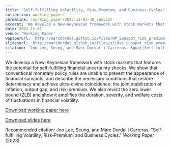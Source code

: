 ```yaml
---
title: "Self-fulfilling Volatility, Risk-Premium, and Business Cycles"
collection: working_papers
permalink: /working_paper/2023-11-01-JD_sunspot
excerpt: 'We develop a New-Keynesian framework with stock markets that features the potential for self-fulfilling financial uncertainty shocks. We show that conventional monetary policy rules are unable to prevent the appearance of financial sunspots, and describe the necessary conditions that restore determinacy and achieve ultra-divine coincidence: the joint stabilization of inflation, output gap, and risk-premium. We also revisit the zero lower bound (ZLB) and show it amplifies the duration, severity, and welfare costs of fluctuations in financial volatility.'
date: 2023-11-01
venue: 'Working Paper'
wppaperurl: 'http://marcdordal.github.io/files/WP_Sunspot_risk_premium.pdf'
slidesurl: 'http://marcdordal.github.io/files/slides_Sunspot_risk_premium.pdf'
citation: 'Joo Lee, Seung, and Marc Dordal i Carreras. &quot;Self-fulfilling Volatility, Risk-Premium, and Business Cycles.&quot;  <i>Working Paper</i> (2023).'
---
```

We develop a New-Keynesian framework with stock markets that features the potential for self-fulfilling financial uncertainty shocks. We show that conventional monetary policy rules are unable to prevent the appearance of financial sunspots, and describe the necessary conditions that restore determinacy and achieve ultra-divine coincidence: the joint stabilization of inflation, output gap, and risk-premium. We also revisit the zero lower bound (ZLB) and show it amplifies the duration, severity, and welfare costs of fluctuations in financial volatility.

[Download working paper here](http://marcdordal.github.io/files/WP_Sunspot_risk_premium.pdf)

[Download slides here](http://marcdordal.github.io/files/slides_Sunspot_risk_premium.pdf)

Recommended citation: Joo Lee, Seung, and Marc Dordal i Carreras. "Self-fulfilling Volatility, Risk-Premium, and Business Cycles."  <i>Working Paper</i> (2023).